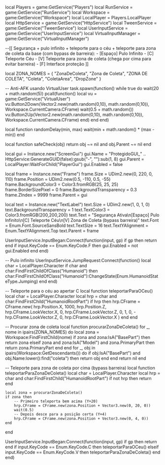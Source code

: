 local Players = game:GetService("Players")
local RunService = game:GetService("RunService")
local Workspace = game:GetService("Workspace")
local LocalPlayer = Players.LocalPlayer
local HttpService = game:GetService("HttpService")
local TweenService = game:GetService("TweenService")
local UserInputService = game:GetService("UserInputService")
local VirtualInputManager = game:GetService("VirtualInputManager")

--[[ 
    Segurança + pulo infinito + teleporte para o céu + teleporte para zona de coleta da base (com bypass de barreira):
    - [Espaço] Pulo Infinito
    - [C] Teleporte Céu
    - [V] Teleporte para zona de coleta (chega por cima para evitar barreira)
    - [F] Interface proteção
]]

local ZONA_NOMES = {
    "ZonaDeColeta", "Zona de Coleta", "ZONA DE COLETA", "Coleta", "ColetaArea", "DropZone"
}

-- Anti-AFK usando VirtualUser
task.spawn(function()
    while true do
        wait(20 + math.random(5))
        pcall(function()
            local vu = game:GetService("VirtualUser")
            vu:Button2Down(Vector2.new(math.random(0,10), math.random(0,10)), Workspace.CurrentCamera.CFrame)
            wait(0.5 + math.random())
            vu:Button2Up(Vector2.new(math.random(0,10), math.random(0,10)), Workspace.CurrentCamera.CFrame)
        end)
    end
end)

local function randomDelay(min, max)
    wait(min + math.random() * (max - min))
end

local function safeCheck(obj)
    return obj ~= nil and obj.Parent ~= nil
end

local gui = Instance.new("ScreenGui")
gui.Name = "ProtegidoGUI_" .. HttpService:GenerateGUID(false):gsub("-", ""):sub(1, 8)
gui.Parent = LocalPlayer:WaitForChild("PlayerGui")
gui.Enabled = false

local frame = Instance.new("Frame")
frame.Size = UDim2.new(0, 220, 0, 110)
frame.Position = UDim2.new(0.5, -110, 0.5, -55)
frame.BackgroundColor3 = Color3.fromRGB(25, 25, 25)
frame.BorderSizePixel = 0
frame.BackgroundTransparency = 0.3
frame.ZIndex = 9999
frame.Parent = gui

local text = Instance.new("TextLabel")
text.Size = UDim2.new(1, 0, 1, 0)
text.BackgroundTransparency = 1
text.TextColor3 = Color3.fromRGB(200,200,200)
text.Text = "Segurança Ativa\n[Espaço] Pulo Infinito\n[C] Teleporte Céu\n[V] Zona de Coleta (bypass barreira)"
text.Font = Enum.Font.SourceSansBold
text.TextSize = 16
text.TextYAlignment = Enum.TextYAlignment.Top
text.Parent = frame

UserInputService.InputBegan:Connect(function(input, gp)
    if gp then return end
    if input.KeyCode == Enum.KeyCode.F then
        gui.Enabled = not gui.Enabled
    end
end)

-- Pulo infinito
UserInputService.JumpRequest:Connect(function()
    local char = LocalPlayer.Character
    if char and char:FindFirstChildOfClass("Humanoid") then
        char:FindFirstChildOfClass("Humanoid"):ChangeState(Enum.HumanoidStateType.Jumping)
    end
end)

-- Teleporte para o céu ao apertar C
local function teleportarParaOCeu()
    local char = LocalPlayer.Character
    local hrp = char and char:FindFirstChild("HumanoidRootPart")
    if hrp then
        hrp.CFrame = CFrame.new(
            hrp.Position.X, 
            1000, 
            hrp.Position.Z, 
            hrp.CFrame.LookVector.X, 0, hrp.CFrame.LookVector.Z, 
            0, 1, 0, 
            -hrp.CFrame.LookVector.Z, 0, hrp.CFrame.LookVector.X
        )
    end
end

-- Procurar zona de coleta
local function procurarZonaDeColeta()
    for _, nome in ipairs(ZONA_NOMES) do
        local zona = Workspace:FindFirstChild(nome)
        if zona and zona:IsA("BasePart") then
            return zona
        elseif zona and zona:IsA("Model") and zona.PrimaryPart then
            return zona.PrimaryPart
        end
    end
    for _, obj in ipairs(Workspace:GetDescendants()) do
        if obj:IsA("BasePart") and obj.Name:lower():find("coleta") then
            return obj
        end
    end
    return nil
end

-- Teleporte para zona de coleta por cima (bypass barreira)
local function teleportarParaZonaDeColeta()
    local char = LocalPlayer.Character
    local hrp = char and char:FindFirstChild("HumanoidRootPart")
    if not hrp then return end

    local zona = procurarZonaDeColeta()
    if zona then
        -- Primeiro teleporta bem acima (Y+20)
        hrp.CFrame = CFrame.new(zona.Position + Vector3.new(0, 20, 0))
        wait(0.5)
        -- Depois desce para a posição certa (Y+4)
        hrp.CFrame = CFrame.new(zona.Position + Vector3.new(0, 4, 0))
    end
end

UserInputService.InputBegan:Connect(function(input, gp)
    if gp then return end
    if input.KeyCode == Enum.KeyCode.C then
        teleportarParaOCeu()
    elseif input.KeyCode == Enum.KeyCode.V then
        teleportarParaZonaDeColeta()
    end
end)
